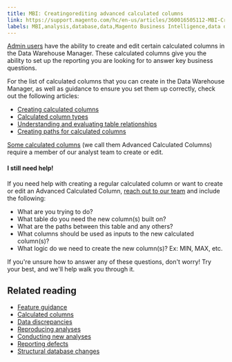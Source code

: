 ```yaml
---
title: MBI: Creatingorediting advanced calculated columns
link: https://support.magento.com/hc/en-us/articles/360016505112-MBI-Creating-editing-advanced-calculated-columns
labels: MBI,analysis,database,data,Magento Business Intelligence,data discrepancies,how to,calculated columns,reports
---
```


[Admin users](https://support.magento.com/hc/en-us/articles/360016731291) have the ability to create and edit certain calculated columns in the Data Warehouse Manager. These calculated columns give you the ability to set up the reporting you are looking for to answer key business questions.

 For the list of calculated columns that you can create in the Data Warehouse Manager, as well as guidance to ensure you set them up correctly, check out the following articles:

 
 * [Creating calculated columns](https://support.magento.com/hc/en-us/articles/360016504512)
 * [Calculated column types](https://support.magento.com/hc/en-us/articles/360016504972)
 * [Understanding and evaluating table relationships](https://support.magento.com/hc/en-us/articles/360016505812)
 * [Creating paths for calculated columns](https://support.magento.com/hc/en-us/articles/360016731471)
 
 [Some calculated columns](https://support.magento.com/hc/en-us/articles/360016730791) (we call them Advanced Calculated Columns) require a member of our analyst team to create or edit.

 #### I still need help!

 If you need help with creating a regular calculated column or want to create or edit an Advanced Calculated Column, [reach out to our team](https://support.magento.com/hc/en-us/articles/360019088251) and include the following:

 
 * What are you trying to do? 
 * What table do you need the new column(s) built on?
 * What are the paths between this table and any others?
 * What columns should be used as inputs to the new calculated column(s)?
 * What logic do we need to create the new column(s)? Ex: MIN, MAX, etc.
 
 If you're unsure how to answer any of these questions, don't worry! Try your best, and we'll help walk you through it.

 Related reading
---------------

 
 * [Feature guidance](https://support.magento.com/hc/en-us/articles/360016504792)
 * [Calculated columns](https://support.magento.com/hc/en-us/articles/360016505112)
 * [Data discrepancies](https://support.magento.com/hc/en-us/articles/360016505312)
 * [Reproducing analyses](https://support.magento.com/hc/en-us/articles/360016505592)
 * [Conducting new analyses](https://support.magento.com/hc/en-us/articles/360016505992)
 * [Reporting defects](https://support.magento.com/hc/en-us/articles/360016732711)
 * [Structural database changes](https://support.magento.com/hc/en-us/articles/360016506112)
 
